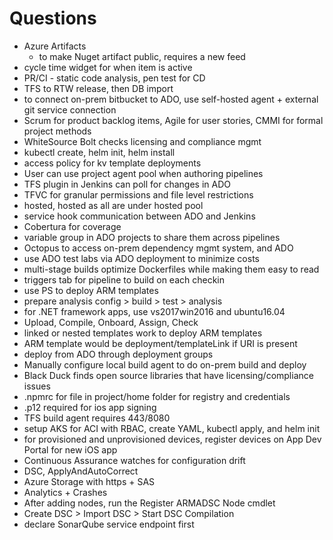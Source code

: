 # Questions

- Azure Artifacts
  - to make Nuget artifact public, requires a new feed
- cycle time widget for when item is active
- PR/CI - static code analysis, pen test for CD
- TFS to RTW release, then DB import
- to connect on-prem bitbucket to ADO, use self-hosted agent + external git service connection
- Scrum for product backlog items, Agile for user stories, CMMI for formal project methods
- WhiteSource Bolt checks licensing and compliance mgmt
- kubectl create, helm init, helm install
- access policy for kv template deployments
- User can use project agent pool when authoring pipelines
- TFS plugin in Jenkins can poll for changes in ADO
- TFVC for granular permissions and file level restrictions
- hosted, hosted as all are under hosted pool
- service hook communication between ADO and Jenkins
- Cobertura for coverage
- variable group in ADO projects to share them across pipelines
- Octopus to access on-prem dependency mgmt system, and ADO
- use ADO test labs via ADO deployment to minimize costs
- multi-stage builds optimize Dockerfiles while making them easy to read
- triggers tab for pipeline to build on each checkin
- use PS to deploy ARM templates
- prepare analysis config > build > test > analysis
- for .NET framework apps, use vs2017win2016 and ubuntu16.04
- Upload, Compile, Onboard, Assign, Check
- linked or nested templates work to deploy ARM templates
- ARM template would be deployment/templateLink if URI is present
- deploy from ADO through deployment groups
- Manually configure local build agent to do on-prem build and deploy
- Black Duck finds open source libraries that have licensing/compliance issues
- .npmrc for file in project/home folder for registry and credentials
- .p12 required for ios app signing
- TFS build agent requires 443/8080
- setup AKS for ACI with RBAC, create YAML, kubectl apply, and helm init
- for provisioned and unprovisioned devices, register devices on App Dev Portal for new iOS app
- Continuous Assurance watches for configuration drift
- DSC, ApplyAndAutoCorrect
- Azure Storage with https + SAS
- Analytics + Crashes
- After adding nodes, run the Register ARMADSC Node cmdlet
- Create DSC > Import DSC > Start DSC Compilation
- declare SonarQube service endpoint first